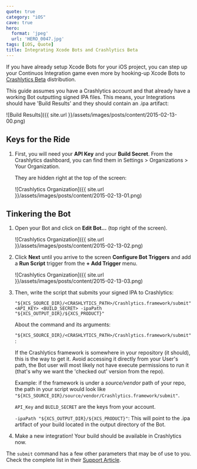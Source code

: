 ```yaml
---
quote: true
category: "iOS"
cave: true
hero:
  format: 'jpeg'
  url: 'HERO_0047.jpg'
tags: [iOS, Quote]
title: Integrating Xcode Bots and Crashlytics Beta
---
```


If you have already setup Xcode Bots for your iOS project, you can step up your Continuos Integration game even more by hooking-up Xcode Bots to [Crashlytics Beta](https://try.crashlytics.com/beta/) distribution.

This guide assumes you have a Crashlytics account and that  already have a working Bot outputting signed IPA files. This means, your Integrations should have 'Build Results' and they should contain an .ipa artifact:

![Build Results]({{ site.url }}/assets/images/posts/content/2015-02-13-00.png)

## Keys for the Ride

1. First, you will need your **API Key** and your **Build Secret**.
From the Crashlytics dashboard, you can find them in Settings > Organizations > Your Organization.

    They are hidden right at the top of the screen:

    ![Crashlytics Organization]({{ site.url }}/assets/images/posts/content/2015-02-13-01.png)

## Tinkering the Bot

1. Open your Bot  and click on **Edit Bot...** (top right of the screen).

    ![Crashlytics Organization]({{ site.url }}/assets/images/posts/content/2015-02-13-02.png)

3. Click **Next** until you arrive to the screen **Configure Bot Triggers** and  add a **Run Script** trigger from the **+ Add Trigger** menu.

    ![Crashlytics Organization]({{ site.url }}/assets/images/posts/content/2015-02-13-03.png)

5. Then, write the script that submits your signed IPA to Crashlytics:

    ```
    "${XCS_SOURCE_DIR}/<CRASHLYTICS_PATH>/Crashlytics.framework/submit"  <API_KEY> <BUILD_SECRET> -ipaPath "${XCS_OUTPUT_DIR}/${XCS_PRODUCT}"
    ```

    About the command and its arguments:

    `"${XCS_SOURCE_DIR}/<CRASHLYTICS_PATH>/Crashlytics.framework/submit"`:

    If the Crashlytics framework is somewhere in your repository (it should), this is the way to get it.
    Avoid  accessing it directly from your User's path, the Bot user will most likely not have execute permissions to run it (that's why we want the 'checked out' version from the repo).

    Example: if the framework is under a *source/vendor* path of your repo, the path in your script would look like `"${XCS_SOURCE_DIR}/source/vendor/Crashlytics.framework/submit"`.

   `API_Key` and `BUILD_SECRET` are the keys from your account.

    `-ipaPath "${XCS_OUTPUT_DIR}/${XCS_PRODUCT}"`: This will point to the .ipa artifact of your build located in the output directory of the Bot.

6. Make a new integration! Your build should be available in Crashlytics now.


The `submit` command has a few other parameters that may be of use to you.
Check the complete list in their [Support Article](https://support.crashlytics.com/knowledgebase/articles/370383-beta-distribution-with-ios-build-servers).
